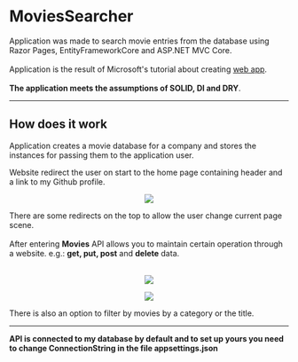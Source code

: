 # MoviesSearcher
Application was made to search movie entries from the database using Razor Pages, EntityFrameworkCore and ASP.NET MVC Core.
<br>
<br>
Application is the result of Microsoft's tutorial about creating <a href="https://docs.microsoft.com/en-us/aspnet/core/tutorials/razor-pages/?view=aspnetcore-6.0">web app</a>.
<br>
<br>
<b>The application meets the assumptions of SOLID, DI and DRY</b>.
<hr>

## How does it work

  Application creates a movie database for a company and stores the instances for passing them to the application user.
  
  Website redirect the user on start to the home page containing header and a link to my Github profile.
<p align="center">
  <img src=https://user-images.githubusercontent.com/74014874/170881652-52bf4698-f9dd-4eba-983d-472cb72a51b4.png
   >
</p> 
  There are some redirects on the top to allow the user change current page scene.
  <br>
  <br>
  After entering <b>Movies</b> API allows you to maintain certain operation through a website.
  e.g.: <b>get, put, post</b> and <b>delete</b> data.

<p align="center">
  <br>
  <img src=https://user-images.githubusercontent.com/74014874/170881802-959e7e0c-7e70-4c1e-948a-cbddb4c65c64.png
   >
</p>
<p align="center">
  <img src=https://user-images.githubusercontent.com/74014874/170882044-613c7aaa-499f-43c6-8afc-cba0521b1157.png
   >
</p>

  There is also an option to filter by movies by a category or the title.

<hr>
<p>
<b>API is connected to my database by default and to set up yours you need to change ConnectionString in the file appsettings.json</b>
</p>
